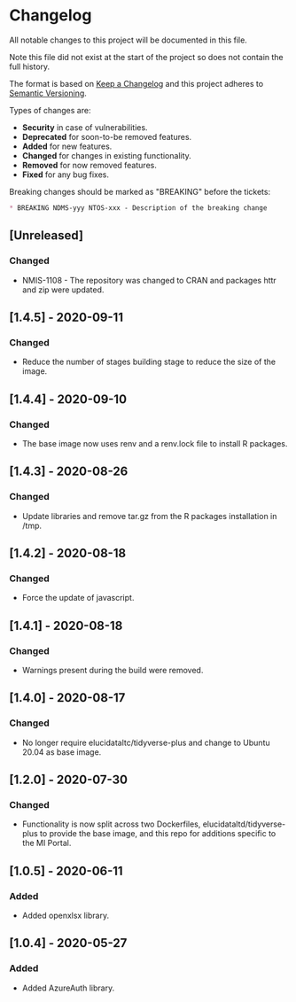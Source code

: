 # Changelog
All notable changes to this project will be documented in this file.

Note this file did not exist at the start of the project so does not
contain the full history.

The format is based on [Keep a Changelog] and this project adheres to
[Semantic Versioning].

Types of changes are:
* **Security** in case of vulnerabilities.
* **Deprecated** for soon-to-be removed features.
* **Added** for new features.
* **Changed** for changes in existing functionality.
* **Removed** for now removed features.
* **Fixed** for any bug fixes.

Breaking changes should be marked as "BREAKING" before the tickets:

```markdown
* BREAKING NDMS-yyy NTOS-xxx - Description of the breaking change
```

## [Unreleased]
### Changed
* NMIS-1108 - The repository was changed to CRAN and packages httr and zip were
  updated.

## [1.4.5] - 2020-09-11
### Changed
* Reduce the number of stages building stage to reduce the size of the image.

## [1.4.4] - 2020-09-10
### Changed
* The base image now uses renv and a renv.lock file to install R packages.

## [1.4.3] - 2020-08-26
### Changed
* Update libraries and remove tar.gz from the R packages installation in /tmp.

## [1.4.2] - 2020-08-18
### Changed
* Force the update of javascript.

## [1.4.1] - 2020-08-18
### Changed
* Warnings present during the build were removed.

## [1.4.0] - 2020-08-17
### Changed
* No longer require elucidataltc/tidyverse-plus and change to Ubuntu 20.04 as
  base image.

## [1.2.0] - 2020-07-30
### Changed 
* Functionality is now split across two Dockerfiles,
  elucidataltd/tidyverse-plus to provide the base image, and this
  repo for additions specific to the MI Portal.

## [1.0.5] - 2020-06-11
### Added 
* Added openxlsx library.

## [1.0.4] - 2020-05-27
### Added 
* Added AzureAuth library.

[Keep a Changelog]: http://keepachangelog.com/en/1.0.0/
[Semantic Versioning]: http://semver.org/spec/v2.0.0.html
